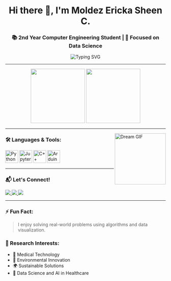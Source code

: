 <h1 align="center">Hi there 👋, I'm Moldez Ericka Sheen C.</h1>
<h3 align="center">📚 2nd Year Computer Engineering Student | 🎯 Focused on Data Science</h3>

<p align="center">
  <img src="https://readme-typing-svg.herokuapp.com?font=Fira+Code&size=20&duration=3000&pause=1000&center=true&vCenter=true&width=450&lines=Welcome+to+my+GitHub!;Driven+by+curiosity,+powered+by+data.;Always+curious%2C+always+learning.🚀" alt="Typing SVG" />
</p>

---

<div align="center">
  <img src="https://github-readme-stats.vercel.app/api?username=Esmoldez&show_icons=true&theme=dracula&count_private=true&hide_border=false" height="170" />
  <img src="https://github-readme-stats.vercel.app/api/top-langs/?username=Esmoldez&layout=compact&theme=dracula&langs_count=6&hide_border=false" height="170" />
</div>

---

<img align="right" src="https://livingbydisney.com/wp-content/uploads/2015/09/got-a-dream-gif.gif" height="160" alt="Dream GIF" />

### 🛠️ Languages & Tools:
<div align="left">
  <img src="https://cdn.jsdelivr.net/gh/devicons/devicon/icons/python/python-original.svg" height="40" alt="Python" />
  <img src="https://cdn.jsdelivr.net/gh/devicons/devicon/icons/jupyter/jupyter-original.svg" height="40" alt="Jupyter" />
  <img src="https://cdn.jsdelivr.net/gh/devicons/devicon/icons/cplusplus/cplusplus-original.svg" height="40" alt="C++" />
  <img src="https://cdn.jsdelivr.net/gh/devicons/devicon/icons/arduino/arduino-original.svg" height="40" alt="Arduino" />
</div>

---

### 📬 Let's Connect!

<div align="left">
  <a href="mailto:qesmoldez@tip.edu.ph" target="_blank">
    <img src="https://img.shields.io/badge/Email-qesmoldez@tip.edu.ph-D14836?style=for-the-badge&logo=gmail&logoColor=white" />
  </a>
  <a href="https://www.facebook.com/" target="_blank">
    <img src="https://img.shields.io/badge/Facebook-1877F2?style=for-the-badge&logo=facebook&logoColor=white" />
  </a>
  <a href="https://www.linkedin.com/feed/?trk=guest_homepage-basic_google-one-tap-submit" target="_blank">
    <img src="https://img.shields.io/badge/LinkedIn-0A66C2?style=for-the-badge&logo=linkedin&logoColor=white" />
  </a>
</div>

---

### ⚡ Fun Fact:
> I enjoy solving real-world problems using algorithms and data visualization.

### 🔬 Research Interests:
- 🏥 Medical Technology  
- 🌱 Environmental Innovation  
- 🌍 Sustainable Solutions  
- 🧠 Data Science and AI in Healthcare
